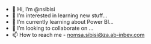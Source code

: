 - 👋 Hi, I’m @nsibisi
- 👀 I’m interested in learning new stuff...
- 🌱 I’m currently learning about Power BI...
- 💞️ I’m looking to collaborate on ...
- 📫 How to reach me - nomsa.sibisi@za.ab-inbev.com

<!---
nsibisi/nsibisi is a ✨ special ✨ repository because its `README.md` (this file) appears on your GitHub profile.
You can click the Preview link to take a look at your changes.
--->
